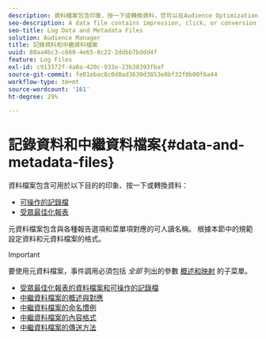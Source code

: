 ```yaml
---
description: 資料檔案包含印象、按一下或轉換資料，您可以在Audience Optimization報告和可操作日誌檔案中使用這些資料。 元資料檔案包含與各種報告選項和菜單項對應的可人讀名稱。 根據本節中的規範設定資料和元資料檔案的格式。
seo-description: A data file contains impression, click, or conversion data that you can use in the Audience Optimization reports and for Actionable Log Files. A metadata file contains human-readable names that correspond to various report options and menu items. Format your data and metadata files according to the specifications in this section.
seo-title: Log Data and Metadata Files
solution: Audience Manager
title: 記錄資料和中繼資料檔案
uuid: 80aa4bc3-c660-4e65-8c22-2ddbb7bddd4f
feature: Log Files
exl-id: c913372f-4a0a-420c-933e-23b30393fbaf
source-git-commit: fe01ebac8c0d0ad3630d3853e0bf32f0b00f6a44
workflow-type: tm+mt
source-wordcount: '161'
ht-degree: 29%

---
```


# 記錄資料和中繼資料檔案{#data-and-metadata-files}

資料檔案包含可用於以下目的的印象、按一下或轉換資料：

* [可操作的記錄檔](/help/using/integration/media-data-integration/actionable-log-files.md)
* [受眾最佳化報表](/help/using/reporting/audience-optimization-reports/audience-optimization-reports.md)

元資料檔案包含與各種報告選項和菜單項對應的可人讀名稱。 根據本節中的規範設定資料和元資料檔案的格式。

>[!IMPORTANT]
>
>要使用元資料檔案，事件調用必須包括 *全部* 列出的參數 [概述和映射](../../../reporting/audience-optimization-reports/metadata-files-intro/metadata-file-overview.md) 的子菜單。

* [受眾最佳化報表的資料檔案和可操作的記錄檔](/help/using/reporting/audience-optimization-reports/metadata-files-intro/datafiles-intro.md)
* [中繼資料檔案的概述與對應](/help/using/reporting/audience-optimization-reports/metadata-files-intro/metadata-file-overview.md)
* [中繼資料檔案的命名慣例](/help/using/reporting/audience-optimization-reports/metadata-files-intro/metadata-file-names.md)
* [中繼資料檔案的內容格式](/help/using/reporting/audience-optimization-reports/metadata-files-intro/metadata-file-contents.md)
* [中繼資料檔案的傳送方法](/help/using/reporting/audience-optimization-reports/metadata-files-intro/metadata-delivery-methods.md)
